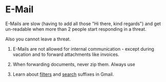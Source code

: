# E-Mail

E-Mails are slow (having to add all those "Hi there, kind regards") and get
un-readable when more than 2 people start responding in a threat.

Also you cannot leave a threat.

1. E-Mails are not allowed for internal communication - except during vacation 
and to forward attachments like invoices.

2. When forwarding documents, never zip them. Always use 

3. Learn about [filters](https://support.google.com/mail/answer/6579?hl=en) 
and [search](https://support.google.com/mail/answer/7190?hl=en) suffixes in Gmail. 